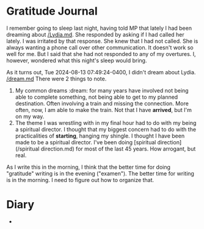 # Gratitude Journal 

I remember going to sleep last night, having told MP that lately I had been dreaming about [/Lydia.md](/Lydia.md). She responded by asking if I had called her lately. I was irritated by that response. She knew that I had not called. She is always wanting a phone call over other communication. It doesn't work so well for me. But I said that she had not responded to any of my overtures. I, however, wondered what this night's sleep would bring.

As it turns out, Tue 2024-08-13 07:49:24-0400, I didn't dream about Lydia.  [/dream.md](/dream.md) There were 2 things to note. 

1. My common dreams :dream: for many years have involved not being able to complete something, not being able to get to my planned destination. Often involving a train and missing the connection. More often, now, I am able to make the train. Not that I have **arrived**, but I'm on my way.
2. The theme I was wrestling with in my final hour had to do with my being a spiritual director. I thought that my biggest concern had to do with the practicalities of **starting**, hanging my shingle. I thought I have been made to be a spiritual director. I've been doing [spiritual direction](/spiritual direction.md) for most of the last 45 years. How arrogant, but real.

As I write this in the morning, I think that the better time for doing "gratitude" writing is in the evening ("examen"). The better time for writing is in the morning. I need to figure out how to organize that. 

# Diary 

- 

